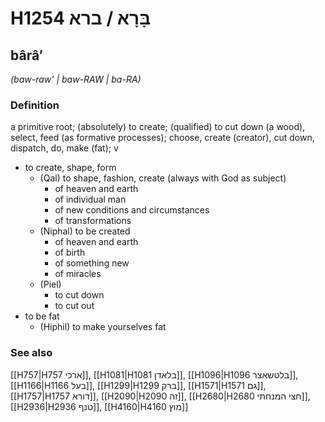 # H1254 בָּרָא / ברא

## bârâʼ

_(baw-raw' | baw-RAW | ba-RA)_

### Definition

a primitive root; (absolutely) to create; (qualified) to cut down (a wood), select, feed (as formative processes); choose, create (creator), cut down, dispatch, do, make (fat); v

- to create, shape, form
  - (Qal) to shape, fashion, create (always with God as subject)
    - of heaven and earth
    - of individual man
    - of new conditions and circumstances
    - of transformations
  - (Niphal) to be created
    - of heaven and earth
    - of birth
    - of something new
    - of miracles
  - (Piel)
    - to cut down
    - to cut out
- to be fat
  - (Hiphil) to make yourselves fat

### See also

[[H757|H757 ארכי]], [[H1081|H1081 בלאדן]], [[H1096|H1096 בלטשאצר]], [[H1166|H1166 בעל]], [[H1299|H1299 ברק]], [[H1571|H1571 גם]], [[H1757|H1757 דורא]], [[H2090|H2090 זה]], [[H2680|H2680 חצי המנחתי]], [[H2936|H2936 טנף]], [[H4160|H4160 מוץ]]
